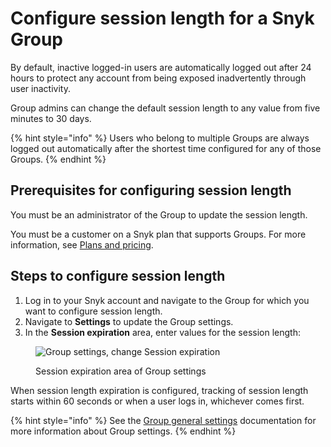 # Configure session length for a Snyk Group

By default, inactive logged-in users are automatically logged out after 24 hours to protect any account from being exposed inadvertently through user inactivity.

Group admins can change the default session length to any value from five minutes to 30 days.

{% hint style="info" %}
Users who belong to multiple Groups are always logged out automatically after the shortest time configured for any of those Groups.
{% endhint %}

## **Prerequisites for configuring session length**

You must be an administrator of the Group to update the session length.

You must be a customer on a Snyk plan that supports Groups. For more information, see [Plans and pricing](https://snyk.io/plans/).

## **Steps to configure session length**

1. Log in to your Snyk account and navigate to the Group for which you want to configure session length.
2. Navigate to **Settings** to update the Group settings.
3. In the **Session expiration** area, enter values for the session length:

<figure><img src="../../.gitbook/assets/uuid-21093b2a-7003-b47a-cb62-2e6dd147323e-en.png" alt="Group settings, change Session expiration"><figcaption><p>Session expiration area of Group settings</p></figcaption></figure>

When session length expiration is configured, tracking of session length starts within 60 seconds or when a user logs in, whichever comes first.

{% hint style="info" %}
See the [Group general settings](../manage-settings/group-general-settings.md) documentation for more information about Group settings.
{% endhint %}

